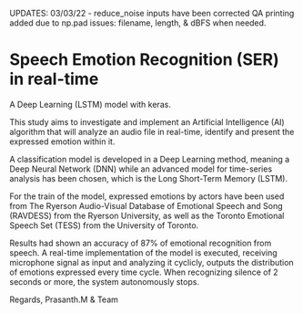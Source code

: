 UPDATES:
03/03/22 -  reduce_noise inputs have been corrected 
            QA printing added due to np.pad issues: filename, length, & dBFS when needed.

# Speech Emotion Recognition (SER) in real-time
A Deep Learning (LSTM) model with keras.

This study aims to investigate and implement an Artificial Intelligence (AI) algorithm that will analyze an audio file in real-time, identify and present the expressed emotion within it.

A classification model is developed in a Deep Learning method, meaning a Deep Neural Network (DNN) while an advanced model for time-series analysis has been chosen, which is the Long Short-Term Memory (LSTM).

For the train of the model, expressed emotions by actors have been used from The Ryerson Audio-Visual Database of Emotional Speech and Song (RAVDESS) from the Ryerson University, as well as the Toronto Emotional Speech Set (TESS) from the University of Toronto. 

Results had shown an accuracy of 87% of emotional recognition from speech.
A real-time implementation of the model is executed, receiving microphone signal as input and analyzing it cyclicly, outputs the distribution of emotions expressed every time cycle. When recognizing silence of 2 seconds or more, the system autonomously stops.

Regards, 
Prasanth.M & Team
